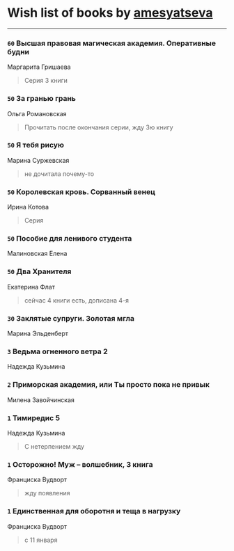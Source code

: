 # Wish list of books by [amesyatseva](http://vk.com/id3358937)
---

### `60` Высшая правовая магическая академия. Оперативные будни
Маргарита Гришаева
> Серия 3 книги

### `50` За гранью грань
Ольга Романовская
> Прочитать после окончания серии, жду 3ю книгу

### `50` Я тебя рисую
Марина Суржевская
> не дочитала почему-то

### `50` Королевская кровь. Сорванный венец
Ирина Котова
> Серия

### `50` Пособие для ленивого студента
Малиновская Елена

### `50` Два Хранителя
Екатерина Флат
> сейчас 4 книги есть, дописана 4-я

### `30` Заклятые супруги. Золотая мгла
Марина Эльденберт

### `3` Ведьма огненного ветра 2
Надежда Кузьмина

### `2` Приморская академия, или Ты просто пока не привык
Милена Завойчинская

### `1` Тимиредис 5
Надежда Кузьмина
> С нетерпением жду

### `1` Осторожно! Муж – волшебник, 3 книга
Франциска Вудворт
> жду появления

### `1` Единственная для оборотня и теща в нагрузку
Франциска Вудворт
> с 11 января


